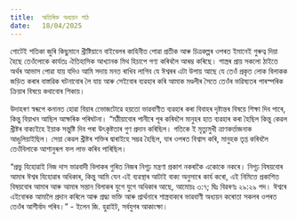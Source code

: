 ```yaml
---
title:  অতিৰিক্ত অধ্যয়ন পাঠ
date:   18/04/2025
---
```


গোটেই শতিকা জুৰি কিছুমানে খ্রীষ্টিয়ানে বাইবেলৰ কাহিনীত পোৱা প্ৰতীক আৰু চিত্ৰকল্পৰ ওপৰত ইমানেই গুৰুত্ব দিয়া হৈছে তেওঁলোকে কার্যতঃ ঐতিহাসিক আখ্যানক মিথ হিচাপে গণ্য কৰিবলৈ আৰম্ভ কৰিছে। শাস্ত্ৰৰ প্ৰায় সকলো ঠাইতে অৰ্থৰ আভাস পোৱা যায় যদিও আমি সদায় মনত ৰাখিব লাগিব যে ঈশ্বৰৰ এটা উপায় আছে যে তেওঁ প্রকৃত লোক বিলাকক জড়িত কৰাৰ বাস্তৱিক ঘটনাবোৰ লৈ যায় আৰু সেইবোৰ ব্যৱহাৰ কৰি আমাক মণ্ডলীৰ সৈতে তেওঁৰ ভৱিষ্যতৰ পাৰস্পৰিক ক্ৰিয়াৰ বিষয়ে কথাবোৰ শিকায়।

উদাহৰণ স্বৰূপে কনানত হোৱা বিয়াৰ ভোেজটোৱে হয়তো ভাৱবাণীত ব্যৱহাৰ কৰা বিবাহৰ দৃষ্টান্তৰ বিষয়ে শিক্ষা দিব পাৰে, কিন্তু বিয়াখন আছিল আক্ষৰিক পৰিঘটনা। “মঠীয়াবোৰ পানীৰে পূৰ কৰিবলৈ মানুহৰ হাত ব্যৱহাৰ কৰা হৈছিল কিন্তু কেৱল খ্ৰীষ্টৰ বাক্যইহে ইয়াক সন্তুষ্টি দিব পৰা উৎকৃষ্টতাৰ গুণ প্ৰদান কৰিছিল। গতিকে ই মৃত্যুমুখী ত্রাণকর্ত্তাজনাক আঙুলিয়াইছিল। সেয়া কেৱল খ্ৰীষ্টৰ শক্তিৰ দ্বাৰাইহে সম্ভৱ হৈছিল, যাৰ ওপৰত বিশ্বাস কৰি, মানুহক তৃপ্ত কৰিবলৈ তেওঁবিলাকে আশানুৰূপ ফল লাভ কৰিব পাৰিছিল।

“প্ৰভু যিহোৱাই নিজ দাস ভাৱবাদী বিলাকৰ গুৰিত নিজৰ নিগূঢ় মন্ত্ৰণা প্রকাশ নকৰাকৈ একোকে নকৰে। নিগূঢ় বিষয়বোৰ আমাৰ ঈশ্বৰ যিহোৱাৰ অধিকাৰ, কিন্তু আমি যেন এই ব্যৱস্থাৰ আটাই বাক্য অনুসাৰে কাৰ্য কৰো, এই নিমিত্তে প্রকাশিত বিষয়বোৰ আমাৰ আৰু আমাৰ সন্তান বিলাকৰ যুগে যুগে অধিকাৰ আছে, আমোচঃ ৩:৭; দ্বিঃ বিৱৰণঃ ২৯:২৯ পদ। ঈশ্বৰে এইবোৰক আমালৈ প্ৰদান কৰিলে আৰু শ্ৰদ্ধা ভক্তি আৰু প্ৰাৰ্থনাৰে শাস্ত্ৰবাক্যৰ ভাৱবাণী অধ্যয়ন কৰোতা সকলৰ ওপৰত তেওঁৰ আশীৰ্বাদ পৰিব।” - ইলেন জি. হুৱাইট, সৰ্বযুগৰ আকাংক্ষা।